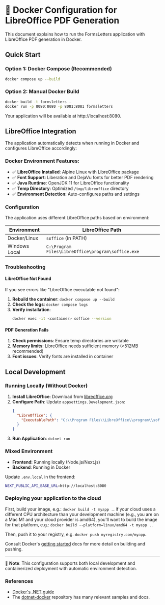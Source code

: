 # 🐳 Docker Configuration for LibreOffice PDF Generation

This document explains how to run the FormsLetters application with LibreOffice PDF generation in Docker.

## Quick Start

### Option 1: Docker Compose (Recommended)
```bash
docker compose up --build
```

### Option 2: Manual Docker Build
```bash
docker build -t formsletters .
docker run -p 8080:8080 -p 8081:8081 formsletters
```

Your application will be available at http://localhost:8080.

## LibreOffice Integration

The application automatically detects when running in Docker and configures LibreOffice accordingly:

### Docker Environment Features:
- ✅ **LibreOffice Installed**: Alpine Linux with LibreOffice package
- ✅ **Font Support**: Liberation and DejaVu fonts for better PDF rendering  
- ✅ **Java Runtime**: OpenJDK 11 for LibreOffice functionality
- ✅ **Temp Directory**: Optimized `/tmp/libreoffice` directory
- ✅ **Environment Detection**: Auto-configures paths and settings

### Configuration

The application uses different LibreOffice paths based on environment:

| Environment | LibreOffice Path |
|-------------|------------------|
| Docker/Linux | `soffice` (in PATH) |
| Windows Local | `C:\Program Files\LibreOffice\program\soffice.exe` |

### Troubleshooting

#### LibreOffice Not Found
If you see errors like "LibreOffice executable not found":

1. **Rebuild the container**: `docker compose up --build`
2. **Check the logs**: `docker compose logs`
3. **Verify installation**: 
   ```bash
   docker exec -it <container> soffice --version
   ```

#### PDF Generation Fails
1. **Check permissions**: Ensure temp directories are writable
2. **Memory limits**: LibreOffice needs sufficient memory (>512MB recommended)
3. **Font issues**: Verify fonts are installed in container

## Local Development

### Running Locally (Without Docker)
1. **Install LibreOffice**: Download from [libreoffice.org](https://www.libreoffice.org/download/download/)
2. **Configure Path**: Update `appsettings.Development.json`:
   ```json
   {
     "LibreOffice": {
       "ExecutablePath": "C:\\Program Files\\LibreOffice\\program\\soffice.exe"
     }
   }
   ```
3. **Run Application**: `dotnet run`

### Mixed Environment
- **Frontend**: Running locally (Node.js/Next.js)  
- **Backend**: Running in Docker

Update `.env.local` in the frontend:
```bash
NEXT_PUBLIC_API_BASE_URL=http://localhost:8080
```

### Deploying your application to the cloud

First, build your image, e.g.: `docker build -t myapp .`.
If your cloud uses a different CPU architecture than your development
machine (e.g., you are on a Mac M1 and your cloud provider is amd64),
you'll want to build the image for that platform, e.g.:
`docker build --platform=linux/amd64 -t myapp .`.

Then, push it to your registry, e.g. `docker push myregistry.com/myapp`.

Consult Docker's [getting started](https://docs.docker.com/go/get-started-sharing/)
docs for more detail on building and pushing.

---

📝 **Note**: This configuration supports both local development and containerized deployment with automatic environment detection.

### References
* [Docker's .NET guide](https://docs.docker.com/language/dotnet/)
* The [dotnet-docker](https://github.com/dotnet/dotnet-docker/tree/main/samples)
  repository has many relevant samples and docs.